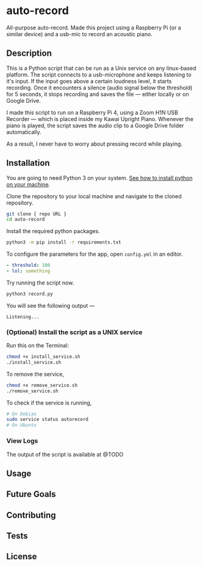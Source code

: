# auto-record
All-purpose auto-record. Made this project using a Raspberry Pi (or a similar device) and a usb-mic to record an acoustic piano. 

## Description
This is a Python script that can be run as a Unix service on any linux-based platform. The script connects to a usb-microphone and keeps listening to it's input. If the input goes above a certain loudness level, it starts recording. Once it encounters a silence (audio signal below the threshold) for 5 seconds, it stops recording and saves the file — either locally or on Google Drive. 

I made this script to run on a Raspberry Pi 4, using a Zoom H1N USB Recorder — which is placed inside my Kawai Upright Piano. Whenever the piano is played, the script saves the audio clip to a Google Drive folder automatically. 

As a result, I never have to worry about pressing record while playing. 

## Installation
You are going to need Python 3 on your system. [See how to install python on your machine](/todo/). 

Clone the repository to your local machine and navigate to the cloned repository. 
```bash
git clone { repo URL }
cd auto-record
```

Install the required python packages. 
```bash
python3 -m pip install -r requirements.txt
```

To configure the parameters for the app, open `config.yml` in an editor. 
```yml
- threshold: 100
- lol: something
```

Try running the script now. 
```bash
python3 record.py
```

You will see the following output —
```
Listening... 
```

### (Optional) Install the script as a UNIX service 
Run this on the Terminal: 
```bash
chmod +x install_service.sh
./install_service.sh
```
To remove the service,
```bash
chmod +x remove_service.sh
./remove_service.sh
```
To check if the service is running,
```bash
# On Debian
sudo service status autorecord
# On Ubuntu
```

### View Logs
The output of the script is available at @TODO

## Usage

## Future Goals

## Contributing

## Tests

## License
